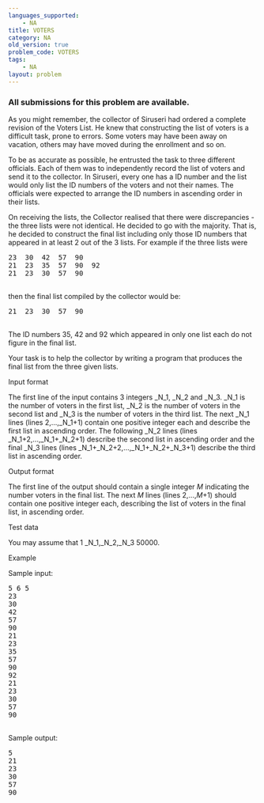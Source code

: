 ```yaml
---
languages_supported:
    - NA
title: VOTERS
category: NA
old_version: true
problem_code: VOTERS
tags:
    - NA
layout: problem
---
```

###  All submissions for this problem are available. 

 As you might remember, the collector of Siruseri had ordered a complete revision of the Voters List. He knew that constructing the list of voters is a difficult task, prone to errors. Some voters may have been away on vacation, others may have moved during the enrollment and so on.

 To be as accurate as possible, he entrusted the task to three different officials. Each of them was to independently record the list of voters and send it to the collector. In Siruseri, every one has a ID number and the list would only list the ID numbers of the voters and not their names. The officials were expected to arrange the ID numbers in ascending order in their lists.

 On receiving the lists, the Collector realised that there were discrepancies - the three lists were not identical. He decided to go with the majority. That is, he decided to construct the final list including only those ID numbers that appeared in at least 2 out of the 3 lists. For example if the three lists were

<pre>
23  30  42  57  90
21  23  35  57  90  92
21  23  30  57  90 

</pre>then the final list compiled by the collector would be:
<pre>
21  23  30  57  90

</pre> The ID numbers 35, 42 and 92 which appeared in only one list each do not figure in the final list.
 Your task is to help the collector by writing a program that produces the final list from the three given lists.

Input format

The first line of the input contains 3 integers _N_1, _N_2 and _N_3. _N_1 is the number of voters in the first list, _N_2 is the number of voters in the second list and _N_3 is the number of voters in the third list. The next _N_1 lines (lines 2,...,_N_1+1) contain one positive integer each and describe the first list in ascending order. The following _N_2 lines (lines _N_1+2,...,_N_1+_N_2+1) describe the second list in ascending order and the final _N_3 lines (lines _N_1+_N_2+2,...,_N_1+_N_2+_N_3+1) describe the third list in ascending order.

Output format

The first line of the output should contain a single integer _M_ indicating the number voters in the final list. The next _M_ lines (lines 2,...,_M_+1) should contain one positive integer each, describing the list of voters in the final list, in ascending order.

Test data

You may assume that 1 _N_1,_N_2,_N_3 50000.

Example

Sample input:

<pre>
5 6 5
23
30
42
57
90
21 
23 
35 
57 
90 
92 
21 
23 
30 
57 
90 

</pre>Sample output:
<pre>
5
21 
23 
30 
57 
90

</pre>